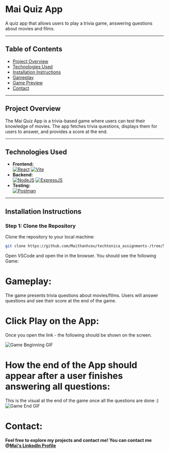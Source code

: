 # Mai Quiz App  
A quiz app that allows users to play a trivia game, answering questions about movies and films.

---

## Table of Contents  
- [Project Overview](#project-overview)
- [Technologies Used](#technologies-used)
- [Installation Instructions](#installation-instructions)
- [Gameplay](#gameplay)
- [Game Preview](#game-preview)
- [Contact](#contact)

---

## Project Overview  
The Mai Quiz App is a trivia-based game where users can test their knowledge of movies. The app fetches trivia questions, displays them for users to answer, and provides a score at the end.

---

## Technologies Used  

- **Frontend:**  
  [![React](https://skillicons.dev/icons?i=react)](https://reactjs.org/) [![Vite](https://skillicons.dev/icons?i=vite)](https://vitejs.dev/)  
- **Backend:**  
  [![NodeJS](https://skillicons.dev/icons?i=nodejs)](https://nodejs.org/) [![ExpressJS](https://skillicons.dev/icons?i=express)](https://expressjs.com/)  
- **Testing:**  
  [![Postman](https://skillicons.dev/icons?i=postman)](https://www.postman.com/)  

---

## Installation Instructions  

### Step 1: Clone the Repository  
Clone the repository to your local machine:

```bash
git clone https://github.com/Maithanhceu/techtonica_assignments-/tree/50487cbf4223a67262121a252f20c3264fb99105/mai_QuizApp
```

Open VSCode and open the  in the browser. You should see the following Game: 


# Gameplay:
The game presents trivia questions about movies/films. Users will answer questions and see their score at the end of the game.

# Click Play on the App: 
Once you open the link - the following should be shown on the screen. 

![Game Beginning GIF](https://media.giphy.com/media/FVkD8GfNaVZj62vInf/giphy.gif)


# How the end of the App should appear after a user finishes answering all questions:
This is the visual at the end of the game once all the questions are done :) 
![Game End GIF](https://media.giphy.com/media/YcizLoTtuKsUYLjg3M/giphy.gif)

# Contact:
**Feel free to explore my projects and contact me! You can contact me @[Mai's LinkedIn Profile](https://www.linkedin.com/in/mai-th2024/)**